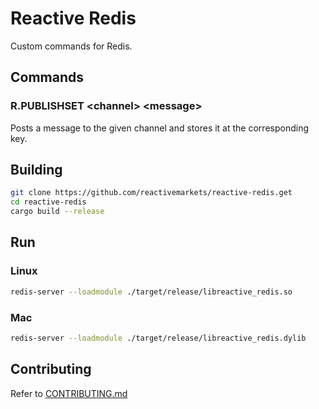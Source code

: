 # Reactive Redis

Custom commands for Redis.

## Commands

### R.PUBLISHSET \<channel> \<message>

Posts a message to the given channel and stores it at the corresponding key.

## Building

```bash
git clone https://github.com/reactivemarkets/reactive-redis.get
cd reactive-redis
cargo build --release
```

## Run

### Linux

```bash
redis-server --loadmodule ./target/release/libreactive_redis.so
```

### Mac

```bash
redis-server --loadmodule ./target/release/libreactive_redis.dylib
```

## Contributing

Refer to [CONTRIBUTING.md](./CONTRIBUTING.md)

